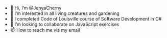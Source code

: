 - 👋 Hi, I’m @JenyaCherny
- 👀 I’m interested in all living creatures and gardening
- 🌱 I completed Code of Louisville course of Software Development in C#
- 💞️ I’m looking to collaborate on JavaScript exercises
- 📫 How to reach me via my email

<!---
JenyaCherny/JenyaCherny is a ✨ special ✨ repository because its `README.md` (this file) appears on your GitHub profile.
You can click the Preview link to take a look at your changes.
--->
